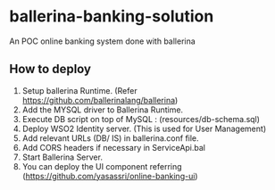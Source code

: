 # ballerina-banking-solution
An POC online banking system done with ballerina


## How to deploy

1. Setup ballerina Runtime. (Refer https://github.com/ballerinalang/ballerina)
2. Add the MYSQL driver to Ballerina Runtime.
3. Execute DB script on top of MySQL : (resources/db-schema.sql)
4. Deploy WSO2 Identity server. (This is used for User Management)
5. Add relevant URLs (DB/ IS) in ballerina.conf file.
6. Add CORS headers if necessary in ServiceApi.bal
7. Start Ballerina Server.
8. You can deploy the UI component referring (https://github.com/yasassri/online-banking-ui)